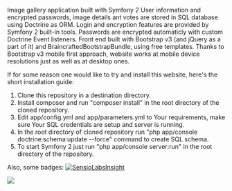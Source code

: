 Image gallery application built with Symfony 2
User information and encrypted passwords, image details ant votes are stored in SQL database using Doctrine as ORM. Login and encryption features are provided by Symfony 2 built-in tools.
Passwords are encrypted automaticly with custom Doctrine Event listeners.
Front end built with Bootstrap v3 (and jQuery as a part of it) and BraincraftedBootstrapBundle, using free templates.
Thanks to Bootstrap v3 mobile first approach, website works at mobile device resolutions just as well as at desktop ones.

If for some reason one would like to try and install this website, here's the short installation guide:

1) Clone this repository in a destination directory.
2) Install composer and run "composer install" in the root directory of the cloned repository.
3) Edit app/config.yml and app/parameters.yml to Your requirements, make sure Your SQL credentials are setup and server is running.
4) In the root directory of cloned repository run "php app/console doctrine:schema:update --force" command to create SQL schema.
5) To start Symfony 2 just run "php app/console server:run" in the root directory of the repository.


Also, some badges:
[![SensioLabsInsight](https://insight.sensiolabs.com/projects/d17fdef0-e292-4c1b-b002-9b2eebfb1ebe/big.png)](https://insight.sensiolabs.com/projects/d17fdef0-e292-4c1b-b002-9b2eebfb1ebe)

<a href="https://codeclimate.com/github/mazeikis/Sandbox"><img src="https://codeclimate.com/github/mazeikis/Sandbox/badges/gpa.svg" /></a>
